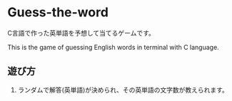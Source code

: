 # Guess-the-word

C言語で作った英単語を予想して当てるゲームです。

This is the game of guessing English words in terminal with C language.

## 遊び方

1. ランダムで解答(英単語)が決められ、その英単語の文字数が教えられます。




